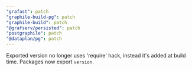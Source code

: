 ```yaml
---
"grafast": patch
"graphile-build-pg": patch
"graphile-build": patch
"@grafserv/persisted": patch
"postgraphile": patch
"@dataplan/pg": patch
---
```


Exported version no longer uses 'require' hack, instead it's added at build
time. Packages now export `version`.
